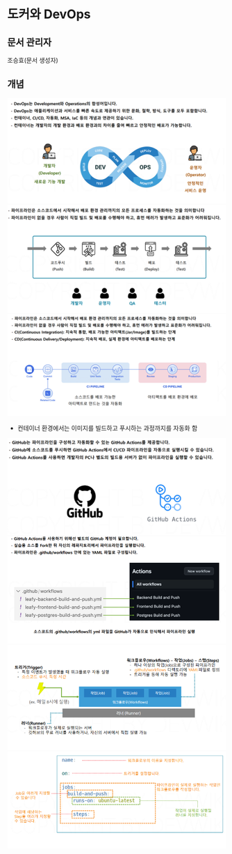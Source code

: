 # 도커와 DevOps

## 문서 관리자

조승효(문서 생성자)

## 개념

![](./img/devops1.png)
![](./img/devops2.png)
![](./img/devops3.png)

- 컨테이너 환경에서는 이미지를 빌드하고 푸시하는 과정까지를 자동화 함

![](./img/githubactions1.png)
![](./img/githubactions2.png)
![](./img/githubactions3.png)
![](./img/githubactions4.png)
